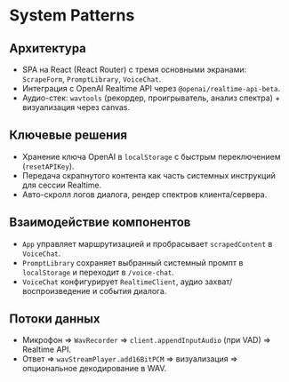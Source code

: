# System Patterns

## Архитектура
- SPA на React (React Router) с тремя основными экранами: `ScrapeForm`, `PromptLibrary`, `VoiceChat`.
- Интеграция с OpenAI Realtime API через `@openai/realtime-api-beta`.
- Аудио-стек: `wavtools` (рекордер, проигрыватель, анализ спектра) + визуализация через canvas.

## Ключевые решения
- Хранение ключа OpenAI в `localStorage` с быстрым переключением (`resetAPIKey`).
- Передача скрапнутого контента как часть системных инструкций для сессии Realtime.
- Авто-скролл логов диалога, рендер спектров клиента/сервера.

## Взаимодействие компонентов
- `App` управляет маршрутизацией и пробрасывает `scrapedContent` в `VoiceChat`.
- `PromptLibrary` сохраняет выбранный системный промпт в `localStorage` и переходит в `/voice-chat`.
- `VoiceChat` конфигурирует `RealtimeClient`, аудио захват/воспроизведение и события диалога.

## Потоки данных
- Микрофон ⇒ `WavRecorder` ⇒ `client.appendInputAudio` (при VAD) ⇒ Realtime API.
- Ответ ⇒ `wavStreamPlayer.add16BitPCM` ⇒ визуализация ⇒ опциональное декодирование в WAV.
